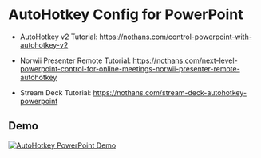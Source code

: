 # AutoHotkey Config for PowerPoint

* AutoHotkey v2 Tutorial: https://nothans.com/control-powerpoint-with-autohotkey-v2

* Norwii Presenter Remote Tutorial: https://nothans.com/next-level-powerpoint-control-for-online-meetings-norwii-presenter-remote-autohotkey

* Stream Deck Tutorial: https://nothans.com/stream-deck-autohotkey-powerpoint

## Demo

[![AutoHotkey PowerPoint Demo](https://img.youtube.com/vi/YVB3c3ujBVI/0.jpg)](https://www.youtube.com/watch?v=YVB3c3ujBVI)
